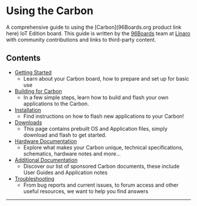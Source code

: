 # Using the Carbon

A comprehensive guide to using the [Carbon](96Boards.org product link here) IoT Edition board. This guide is written by the [96Boards](https://www.96boards.org) team at [Linaro](http://www.linaro.org) with community contributions and links to third-party content.

## Contents

- [Getting Started](GettingStarted/README.md)
   - Learn about your Carbon board, how to prepare and set up for basic use
- [Building for Carbon](Building/README.md)
   - In a few simple steps, learn how to build and flash your own applications to the Carbon.
- [Installation](Installation/README.md)
   -  Find instructions on how to flash new applications to your Carbon!
- [Downloads](Downloads/README.md)
   - This page contains prebuilt OS and Application files, simply download and flash to get started.
- [Hardware Documentation](HardwareDocs/README.md)
   - Explore what makes your Carbon unique, technical specifications, schematics, hardware notes and more...
- [Additional Documentation](AdditionalDocs/README.md)
   - Discover our list of sponsored Carbon documents, these include User Guides and Application notes
- [Troubleshooting](Troubleshooting/README.md)
   - From bug reports and current issues, to forum access and other useful resources, we want to help you find answers   

***

